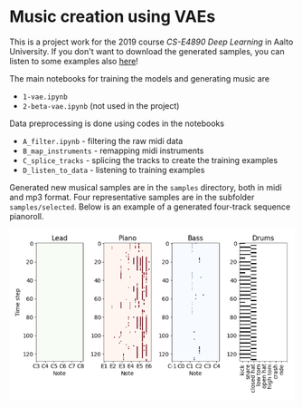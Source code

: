 # Music creation using VAEs
This is a project work for the 2019 course *CS-E4890 Deep Learning* in Aalto University. If you don't want to download the generated samples, you can listen to some examples also [here](https://soundcloud.com/user-297260498/sets/vae-music)!

The main notebooks for training the models and generating music are
* `1-vae.ipynb` 
* `2-beta-vae.ipynb` (not used in the project)

Data preprocessing is done using codes in the notebooks
* `A_filter.ipynb` - filtering the raw midi data
* `B_map_instruments` - remapping midi instruments
* `C_splice_tracks` - splicing the tracks to create the training examples
* `D_listen_to_data` - listening to training examples

Generated new musical samples are in the `samples` directory, both in midi and mp3 format. Four representative samples are in the subfolder `samples/selected`. Below is an example of a generated four-track sequence pianoroll. 

![example](samples/lin16/img/random_011.png)
